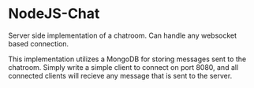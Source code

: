 # NodeJS-Chat
Server side implementation of a chatroom. Can handle any websocket based connection.

This implementation utilizes a MongoDB for storing messages sent to the chatroom. Simply write a simple client to connect on port 8080, and all connected clients will recieve any message that is sent to the server.
